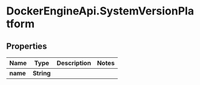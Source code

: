 # DockerEngineApi.SystemVersionPlatform

## Properties

Name | Type | Description | Notes
------------ | ------------- | ------------- | -------------
**name** | **String** |  | 


